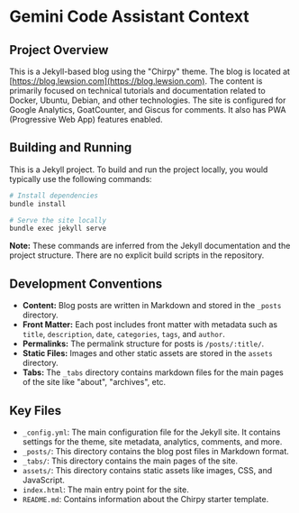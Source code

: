# Gemini Code Assistant Context

## Project Overview

This is a Jekyll-based blog using the "Chirpy" theme. The blog is located at [https://blog.lewsion.com](https://blog.lewsion.com). The content is primarily focused on technical tutorials and documentation related to Docker, Ubuntu, Debian, and other technologies. The site is configured for Google Analytics, GoatCounter, and Giscus for comments. It also has PWA (Progressive Web App) features enabled.

## Building and Running

This is a Jekyll project. To build and run the project locally, you would typically use the following commands:

```bash
# Install dependencies
bundle install

# Serve the site locally
bundle exec jekyll serve
```

**Note:** These commands are inferred from the Jekyll documentation and the project structure. There are no explicit build scripts in the repository.

## Development Conventions

* **Content:** Blog posts are written in Markdown and stored in the `_posts` directory.
* **Front Matter:** Each post includes front matter with metadata such as `title`, `description`, `date`, `categories`, `tags`, and `author`.
* **Permalinks:** The permalink structure for posts is `/posts/:title/`.
* **Static Files:** Images and other static assets are stored in the `assets` directory.
* **Tabs:** The `_tabs` directory contains markdown files for the main pages of the site like "about", "archives", etc.

## Key Files

* `_config.yml`: The main configuration file for the Jekyll site. It contains settings for the theme, site metadata, analytics, comments, and more.
* `_posts/`: This directory contains the blog post files in Markdown format.
* `_tabs/`: This directory contains the main pages of the site.
* `assets/`: This directory contains static assets like images, CSS, and JavaScript.
* `index.html`: The main entry point for the site.
* `README.md`: Contains information about the Chirpy starter template.
